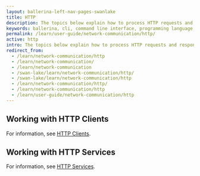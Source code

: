 ```yaml
---
layout: ballerina-left-nav-pages-swanlake
title: HTTP
description: The topics below explain how to process HTTP requests and responses using Ballerina.  
keywords: ballerina, cli, command line interface, programming language
permalink: /learn/user-guide/network-communication/http/
active: http
intro: The topics below explain how to process HTTP requests and responses using Ballerina. 
redirect_from:
  - /learn/network-communication/http
  - /learn/network-communication/
  - /learn/network-communication
  - /swan-lake/learn/network-communication/http/
  - /swan-lake/learn/network-communication/http
  - /learn/network-communication/http/
  - /learn/network-communication/http
  - /learn/user-guide/network-communication/http
---
```


## Working with HTTP Clients

For information, see [HTTP Clients](/learn/network-communication/http/http-clients/).

## Working with HTTP Services

For information, see [HTTP Services](/learn/network-communication/http/http-services/).

<style> #tree-expand-all, #tree-collapse-all, .cTocElements {display:none;} .cGitButtonContainer {padding-left: 40px;} </style>

